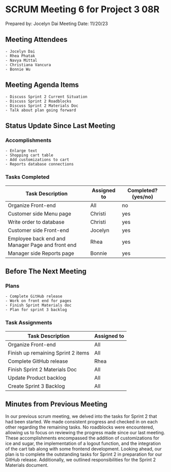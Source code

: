 # SCRUM Meeting 6 for Project 3 08R
Prepared by: Jocelyn Dai
Meeting Date: 11/20/23

## Meeting Attendees
    - Jocelyn Dai
    - Rhea Phatak
    - Navya Mittal
    - Christiana Vancura
    - Bonnie Wu

## Meeting Agenda Items
    - Discuss Sprint 2 Current Situation
    - Discuss Sprint 2 Roadblocks
    - Discuss Sprint 2 Materials Doc
    - Talk about plan going forward

## Status Update Since Last Meeting
### Accomplishments
    - Enlarge text
    - Shopping cart table
    - Add customizations to cart
    - Reports database connections

### Tasks Completed

| Task Description                                     | Assigned to          | Completed? (yes/no)|
| ---------------------------------------------------- | -------------------- | ------------------ |
| Organize Front-end                                   | All                  | no                 |
| Customer side Menu page                              | Christi              | yes                |
| Write order to database                              | Christi              | yes                |
| Customer side Front-end                              | Jocelyn              | yes                |
| Employee back end and Manager Page and front end     | Rhea                 | yes                |
| Manager side Reports page                            | Bonnie               | yes                |


## Before The Next Meeting
### Plans
    - Complete GitHub release
    - Work on front end for pages
    - Finish Sprint Materials doc
    - Plan for sprint 3 backlog

### Task Assignments
| Task Description                            | Assigned to          |
| ------------------------------------------- | -------------------- |
| Organize Front-end                          | All                  |
| Finish up remaining Sprint 2 items          | All                  |
| Complete GitHub release                     | Rhea                 |
| Finish Sprint 2 Materials Doc               | All                  |
| Update Product backlog                      | All                  |
| Create Sprint 3 Backlog                     | All                  |

## Minutes from Previous Meeting
In our previous scrum meeting, we delved into the tasks for Sprint 2 that had been started. We made consistent progress and checked in on each other regarding the remaining tasks. No roadblocks were encountered, allowing us to focus on reviewing the progress made since our last meeting. These accomplishments encompassed the addition of customizations for ice and sugar, the implementation of a logout function, and the integration of the cart tab along with some frontend development. Looking ahead, our plan is to complete the outstanding tasks for Sprint 2 in preparation for our GitHub release. Additionally, we outlined responsibilities for the Sprint 2 Materials document. 